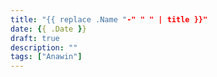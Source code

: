 ```yaml
---
title: "{{ replace .Name "-" " " | title }}"
date: {{ .Date }}
draft: true
description: ""
tags: ["Anawin"]
---
```


